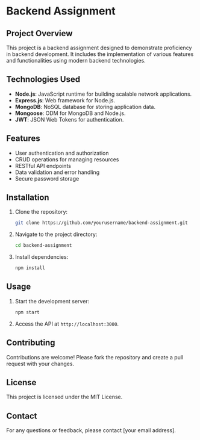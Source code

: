 # Backend Assignment

## Project Overview

This project is a backend assignment designed to demonstrate proficiency in backend development. It includes the implementation of various features and functionalities using modern backend technologies.

## Technologies Used

- **Node.js**: JavaScript runtime for building scalable network applications.
- **Express.js**: Web framework for Node.js.
- **MongoDB**: NoSQL database for storing application data.
- **Mongoose**: ODM for MongoDB and Node.js.
- **JWT**: JSON Web Tokens for authentication.

## Features

- User authentication and authorization
- CRUD operations for managing resources
- RESTful API endpoints
- Data validation and error handling
- Secure password storage

## Installation

1. Clone the repository:
    ```bash
    git clone https://github.com/yourusername/backend-assignment.git
    ```
2. Navigate to the project directory:
    ```bash
    cd backend-assignment
    ```
3. Install dependencies:
    ```bash
    npm install
    ```

## Usage

1. Start the development server:
    ```bash
    npm start
    ```
2. Access the API at `http://localhost:3000`.

## Contributing

Contributions are welcome! Please fork the repository and create a pull request with your changes.

## License

This project is licensed under the MIT License.

## Contact

For any questions or feedback, please contact [your email address].
